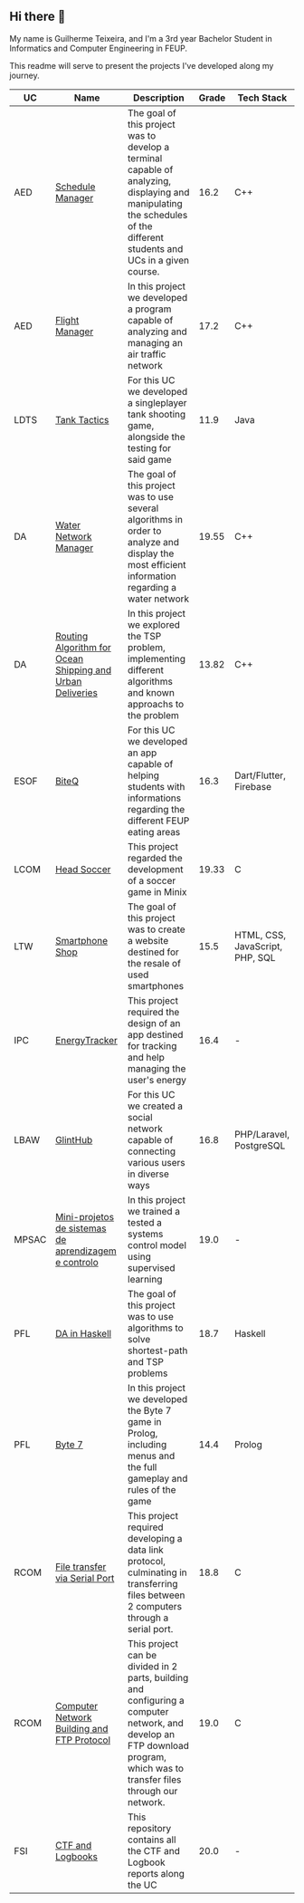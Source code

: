 ## Hi there 👋

My name is Guilherme Teixeira, and I'm a 3rd year Bachelor Student in Informatics and Computer Engineering in FEUP.

This readme will serve to present the projects I've developed along my journey.

| UC | Name | Description | Grade | Tech Stack |
|----|------|-------------|-------|------------|
| AED | [Schedule Manager](https://github.com/EuNumShei/Project2AED) | The goal of this project was to develop a terminal capable of analyzing, displaying and manipulating the schedules of the different students and UCs in a given course. | 16.2 | C++ |
| AED | [Flight Manager](https://github.com/EuNumShei/Project1AED) | In this project we developed a program capable of analyzing and managing an air traffic network | 17.2 | C++ |
| LDTS | [Tank Tactics](https://github.com/EuNumShei/ProjectLDTS) | For this UC we developed a singleplayer tank shooting game, alongside the testing for said game | 11.9 | Java |
| DA | [Water Network Manager](https://github.com/EuNumShei/ProjectDA) | The goal of this project was to use several algorithms in order to analyze and display the most efficient information regarding a water network | 19.55 | C++ |
| DA | [Routing Algorithm for Ocean Shipping and Urban Deliveries](https://github.com/EuNumShei/Project2DA) | In this project we explored the TSP problem, implementing different algorithms and known approachs to the problem | 13.82 | C++ |
| ESOF | [BiteQ](https://github.com/EuNumShei/ProjectESOF) | For this UC we developed an app capable of helping students with informations regarding the different FEUP eating areas | 16.3 | Dart/Flutter, Firebase |
| LCOM | [Head Soccer](https://github.com/EuNumShei/ProjectLCOM) | This project regarded the development of a soccer game in Minix | 19.33 | C |
| LTW | [Smartphone Shop](https://github.com/EuNumShei/ProjectLTW) | The goal of this project was to create a website destined for the resale of used smartphones | 15.5 | HTML, CSS, JavaScript, PHP, SQL |
| IPC | [EnergyTracker](https://github.com/EuNumShei/ProjectIPC) | This project required the design of an app destined for tracking and help managing the user's energy | 16.4 | - |
| LBAW | [GlintHub](https://github.com/EuNumShei/ProjectLBAW) | For this UC we created a social network capable of connecting various users in diverse ways | 16.8 | PHP/Laravel, PostgreSQL |
| MPSAC | [Mini-projetos de sistemas de aprendizagem e controlo](https://github.com/pchmelo/MPSAC_Project) | In this project we trained a tested a systems control model using supervised learning | 19.0 | - |
| PFL | [DA in Haskell](https://github.com/EuNumShei/Project1PFL) | The goal of this project was to use algorithms to solve shortest-path and TSP problems | 18.7 | Haskell |
| PFL | [Byte 7](https://github.com/EuNumShei/ProjectPFL2) | In this project we developed the Byte 7 game in Prolog, including menus and the full gameplay and rules of the game | 14.4 | Prolog |
| RCOM | [File transfer via Serial Port](https://github.com/EuNumShei/ProjectRCOM) | This project required developing a data link protocol, culminating in transferring files between 2 computers through a serial port. | 18.8 | C |
| RCOM | [Computer Network Building and FTP Protocol](https://github.com/EuNumShei/ProjectRCOM2) | This project can be divided in 2 parts, building and configuring a computer network, and develop an FTP download program, which was to transfer files through our network. | 19.0 | C |
| FSI | [CTF and Logbooks](https://github.com/EuNumShei/FSI) | This repository contains all the CTF and Logbook reports along the UC | 20.0 | - |
